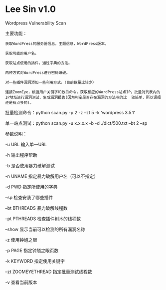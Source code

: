 # Lee Sin v1.0
Wordpress Vulnerability Scan

主要功能：

	获取WordPress的服务器信息，主题信息，WordPress版本。

	获取可能的用户名。

	获取站点使用的插件，通过字典的方法。

	两种方式对WordPress进行密码爆破。

	对一些插件漏洞添加一些利用方式。（目前数量比较少）

	连接ZoomEye，根据用户关键字和数目命令，获取相应的WordPress站点IP，批量对列表内的IP地址进行漏洞测试，生成漏洞报告(因为判定是否存在漏洞的方法写的比	 较简单，所以误报还是有点多的)。

批量检测命令：python scan.py -p 2 -z –zt 5 -k ‘wordpress 3.5.1’

单一站点测试：python scan.py -u x.x.x.x -b -d ./dict/500.txt –bt 2 –sp

参数说明：

 -u URL              输入单一URL

 -h                  输出程序帮助

 -b                  是否使用暴力破解测试

 -n UNAME            指定暴力破解用户名（可以不指定）

 -d PWD              指定所使用的字典

 –sp                 检查安装了哪些插件

 –bt BTHREADS        暴力破解线程数

 –pt PTHREADS        检查插件树木的线程数

 –show               显示当前可以检测的所有漏洞名称

 -z                  使用钟馗之眼

 -p PAGE             指定钟馗之眼页数

 -k KEYWORD          指定使用关键字

 –zt ZOOMEYETHREAD   指定批量测试线程数

 -v                  查看当前版本

